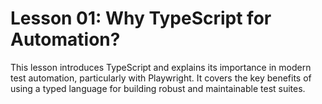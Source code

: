 # Lesson 01: Why TypeScript for Automation?

This lesson introduces TypeScript and explains its importance in modern test automation, particularly with Playwright. It covers the key benefits of using a typed language for building robust and maintainable test suites.